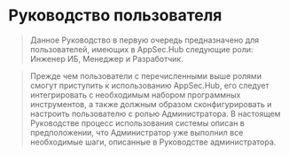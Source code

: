 # Руководство пользователя
> Данное Руководство в первую очередь предназначено для пользователей, имеющих в AppSec.Hub следующие роли: Инженер ИБ, Менеджер и Разработчик.

> Прежде чем пользователи с перечисленными выше ролями смогут приступить к использованию AppSec.Hub, его следует интегрировать с необходимым набором программных инструментов, а также должным образом сконфигурировать и настроить пользователю с ролью Администратора. В настоящем Руководстве процесс использования системы описан в предположении, что Администратор уже выполнил все необходимые шаги, описанные в Руководстве администратора.